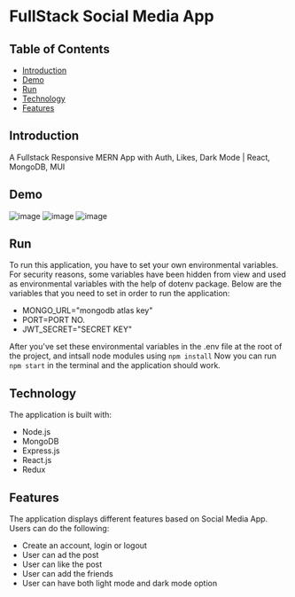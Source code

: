 # FullStack Social Media App

## Table of Contents
- [Introduction](#introduction)
- [Demo](#demo)
- [Run](#run)
- [Technology](#technology)
- [Features](#features)

## Introduction
A Fullstack Responsive MERN App with Auth, Likes, Dark Mode | React, MongoDB, MUI


## Demo
![image](![Capture1](https://github.com/ShobhitNair/social-media-MERN/assets/84396150/26f41667-7407-44e5-a055-81dd72f73b3e))
![image](![Capture2](https://github.com/ShobhitNair/social-media-MERN/assets/84396150/2afc20dc-57ba-49a2-ac1f-e60aad60c00a))
![image](![Capture3](https://github.com/ShobhitNair/social-media-MERN/assets/84396150/8d609a43-e342-4e48-b00b-c712b700bb79))


## Run

To run this application, you have to set your own environmental variables. For security reasons, some variables have been hidden from view and used as environmental variables with the help of dotenv package. Below are the variables that you need to set in order to run the application:
- MONGO_URL="mongodb atlas key"
- PORT=PORT NO.
- JWT_SECRET="SECRET KEY"

After you've set these environmental variables in the .env file at the root of the project, and intsall node modules using  `npm install`
Now you can run `npm start` in the terminal and the application should work.

## Technology
The application is built with:
- Node.js 
- MongoDB
- Express.js 
- React.js
- Redux

## Features
The application displays different features based on Social Media App.
Users can do the following:
- Create an account, login or logout
- User can ad the post 
- User can like the post 
- User can add the friends 
- User can have both light mode and dark mode option 



